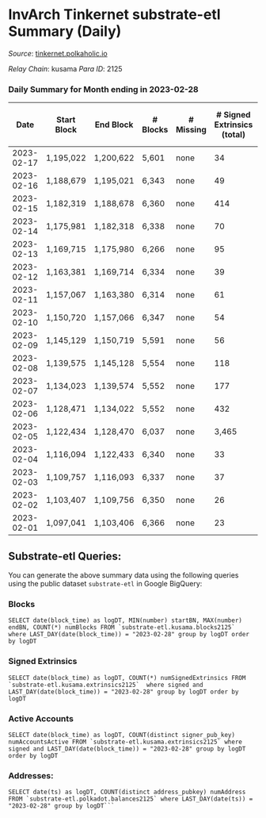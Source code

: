 # InvArch Tinkernet substrate-etl Summary (Daily)

_Source_: [tinkernet.polkaholic.io](https://tinkernet.polkaholic.io)

*Relay Chain*: kusama
*Para ID*: 2125



### Daily Summary for Month ending in 2023-02-28


| Date | Start Block | End Block | # Blocks | # Missing | # Signed Extrinsics (total) | # Active Accounts | # Addresses with Balances | # Events | # Transfers | # XCM Transfers In | # XCM Transfers Out |
| ---- | ----------- | --------- | -------- | --------- | --------------------------- | ----------------- | ------------------------- | -------- | ----------- | ------------------ | ------------------- |
| 2023-02-17 | 1,195,022 | 1,200,622 | 5,601 | none  | 34 | 23 |  | 7,929 | 306  |   |   |
| 2023-02-16 | 1,188,679 | 1,195,021 | 6,343 | none  | 49 | 34 | 7,745 | 14,163 | 1,115  |   |   |
| 2023-02-15 | 1,182,319 | 1,188,678 | 6,360 | none  | 414 | 159 | 7,743 | 17,133 | 1,723  |   |   |
| 2023-02-14 | 1,175,981 | 1,182,318 | 6,338 | none  | 70 | 38 | 7,754 | 14,613 | 1,411  |   |   |
| 2023-02-13 | 1,169,715 | 1,175,980 | 6,266 | none  | 95 | 80 | 7,754 | 14,684 | 1,472  |   |   |
| 2023-02-12 | 1,163,381 | 1,169,714 | 6,334 | none  | 39 | 28 | 7,753 | 13,956 | 970  | 9  | 18  |
| 2023-02-11 | 1,157,067 | 1,163,380 | 6,314 | none  | 61 | 43 | 7,753 | 14,214 | 1,133  | 2  | 29  |
| 2023-02-10 | 1,150,720 | 1,157,066 | 6,347 | none  | 54 | 35 | 7,754 | 14,231 | 1,114  | 2  | 26  |
| 2023-02-09 | 1,145,129 | 1,150,719 | 5,591 | none  | 56 | 45 | 7,742 | 12,900 | 1,281  | 3  | 37  |
| 2023-02-08 | 1,139,575 | 1,145,128 | 5,554 | none  | 118 | 79 | 7,741 | 13,746 | 1,717  |   |   |
| 2023-02-07 | 1,134,023 | 1,139,574 | 5,552 | none  | 177 | 135 | 7,741 | 15,021 | 2,598  | 11  | 97  |
| 2023-02-06 | 1,128,471 | 1,134,022 | 5,552 | none  | 432 | 321 | 7,741 | 18,751 | 4,393  | 23  | 238  |
| 2023-02-05 | 1,122,434 | 1,128,470 | 6,037 | none  | 3,465 | 2,754 | 7,803 | 45,157 | 8,187  | 46  |   |
| 2023-02-04 | 1,116,094 | 1,122,433 | 6,340 | none  | 33 | 17 | 8,055 | 38,697 | 7,022  | 1  |   |
| 2023-02-03 | 1,109,757 | 1,116,093 | 6,337 | none  | 37 | 23 | 1,861 | 13,701 | 762  |   |   |
| 2023-02-02 | 1,103,407 | 1,109,756 | 6,350 | none  | 26 | 17 | 1,861 | 13,524 | 631  |   |   |
| 2023-02-01 | 1,097,041 | 1,103,406 | 6,366 | none  | 23 | 15 | 1,861 | 13,364 | 460  | 1  |   |

## Substrate-etl Queries:
You can generate the above summary data using the following queries using the public dataset `substrate-etl` in Google BigQuery:


### Blocks
```
SELECT date(block_time) as logDT, MIN(number) startBN, MAX(number) endBN, COUNT(*) numBlocks FROM `substrate-etl.kusama.blocks2125`  where LAST_DAY(date(block_time)) = "2023-02-28" group by logDT order by logDT
```


### Signed Extrinsics
```
SELECT date(block_time) as logDT, COUNT(*) numSignedExtrinsics FROM `substrate-etl.kusama.extrinsics2125`  where signed and LAST_DAY(date(block_time)) = "2023-02-28" group by logDT order by logDT
```


### Active Accounts
```
SELECT date(block_time) as logDT, COUNT(distinct signer_pub_key) numAccountsActive FROM `substrate-etl.kusama.extrinsics2125` where signed and LAST_DAY(date(block_time)) = "2023-02-28" group by logDT order by logDT
```


### Addresses:
```
SELECT date(ts) as logDT, COUNT(distinct address_pubkey) numAddress FROM `substrate-etl.polkadot.balances2125` where LAST_DAY(date(ts)) = "2023-02-28" group by logDT```

